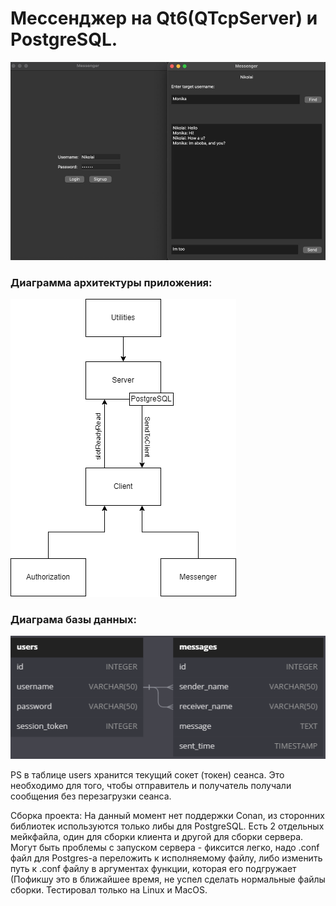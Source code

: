 # Мессенджер на Qt6(QTcpServer) и PostgreSQL.

![Application](/misc/images/msgnr3.png)

### Диаграмма архитектуры приложения:
![Diagram](/misc/images/msgnr1.png)

### Диаграма базы данных:
![Diagram2](/misc/images/msgnr2.png)

PS в таблице users хранится текущий сокет (токен) сеанса. Это необходимо для того, чтобы отправитель и получатель получали сообщения без перезагрузки сеанса.

Сборка проекта:
На данный момент нет поддержки Conan, из сторонних библиотек используются только либы для PostgreSQL. Есть 2 отдельных мейкфайла, один для сборки клиента и другой для сборки сервера. Могут быть проблемы с запуском сервера - фиксится легко, надо .conf файл для Postgres-а переложить к исполняемому файлу, либо изменить путь к .conf файлу в аргументах функции, которая его подгружает (Пофикшу это в ближайшее время, не успел сделать нормальные файлы сборки. Тестировал только на Linux и MacOS.
